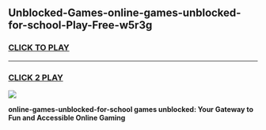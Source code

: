 
## Unblocked-Games-online-games-unblocked-for-school-Play-Free-w5r3g
<h3>
<a href="https://premium76.site?title=online-games-unblocked-for-school&ref=15A">CLICK TO PLAY</a></h3>
<hr>

<h3>
<a href="https://premium76.site?title=online-games-unblocked-for-school&ref=15A">CLICK 2 PLAY</a>
  
</h3>

<a href="https://premium76.site?title=online-games-unblocked-for-school&ref=15A"><img src="https://clearcache.store/games.png"></a>


**online-games-unblocked-for-school games unblocked: Your Gateway to Fun and Accessible Online Gaming**
